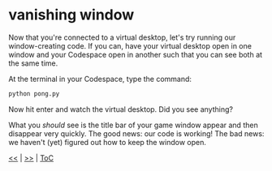 # vanishing window

Now that you're connected to a virtual desktop, let's try running our
window-creating code. If you can, have your virtual desktop open in one window
and your Codespace open in another such that you can see both at the same time.

At the terminal in your Codespace, type the command:

```bash
python pong.py
```

Now hit enter and watch the virtual desktop. Did you see anything?

What you _should_ see is the title bar of your game window appear and then
disappear very quickly. The good news: our code is working! The bad news: we
haven't (yet) figured out how to keep the window open.

[<<](guide_016.md) | [>>](guide_018.md) | [ToC](toc.md)
